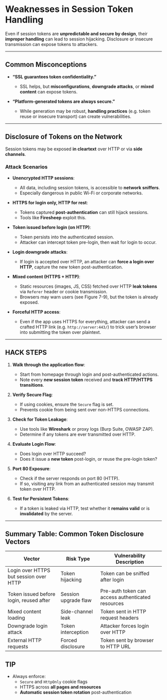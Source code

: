 # Weaknesses in Session Token Handling

Even if session tokens are **unpredictable and secure by design**, their **improper handling** can lead to session hijacking. Disclosure or insecure transmission can expose tokens to attackers.

---

## Common Misconceptions

- **“SSL guarantees token confidentiality.”**
  - SSL helps, but **misconfigurations**, **downgrade attacks**, or **mixed content** can expose tokens.

- **“Platform-generated tokens are always secure.”**
  - While generation may be robust, **handling practices** (e.g. token reuse or insecure transport) can create vulnerabilities.

---

## Disclosure of Tokens on the Network

Session tokens may be exposed **in cleartext** over HTTP or via **side channels**.

### Attack Scenarios

- **Unencrypted HTTP sessions**:
  - All data, including session tokens, is accessible to **network sniffers**.
  - Especially dangerous in public Wi-Fi or corporate networks.

- **HTTPS for login only, HTTP for rest**:
  - Tokens captured **post-authentication** can still hijack sessions.
  - Tools like **Firesheep** exploit this.

- **Token issued before login (on HTTP)**:
  - Token persists into the authenticated session.
  - Attacker can intercept token pre-login, then wait for login to occur.

- **Login downgrade attacks**:
  - If login is accepted over HTTP, an attacker can **force a login over HTTP**, capture the new token post-authentication.

- **Mixed content (HTTPS + HTTP)**:
  - Static resources (images, JS, CSS) fetched over HTTP **leak tokens** via `Referer` header or cookie transmission.
  - Browsers may warn users (see Figure 7-9), but the token is already exposed.

- **Forceful HTTP access**:
  - Even if the app uses HTTPS for everything, attacker can send a crafted HTTP link (e.g. `http://server:443/`) to trick user’s browser into submitting the token over plaintext.

---

## HACK STEPS

1. **Walk through the application flow**:
   - Start from homepage through login and post-authenticated actions.
   - Note every **new session token** received and **track HTTP/HTTPS transitions**.

2. **Verify Secure Flag**:
   - If using cookies, ensure the `Secure` flag is set.
   - Prevents cookie from being sent over non-HTTPS connections.

3. **Check for Token Leakage**:
   - Use tools like **Wireshark** or proxy logs (Burp Suite, OWASP ZAP).
   - Determine if any tokens are ever transmitted over HTTP.

4. **Evaluate Login Flow**:
   - Does login over HTTP succeed?
   - Does it issue a **new token** post-login, or reuse the pre-login token?

5. **Port 80 Exposure**:
   - Check if the server responds on port 80 (HTTP).
   - If so, visiting any link from an authenticated session may transmit token over HTTP.

6. **Test for Persistent Tokens**:
   - If a token is leaked via HTTP, test whether it **remains valid** or is **invalidated** by the server.

---

## Summary Table: Common Token Disclosure Vectors

| Vector                                     | Risk Type             | Vulnerability Description |
|-------------------------------------------|------------------------|----------------------------|
| Login over HTTPS but session over HTTP    | Token hijacking        | Token can be sniffed after login |
| Token issued before login, reused after   | Session upgrade flaw   | Pre-auth token can access authenticated resources |
| Mixed content loading                     | Side-channel leak      | Token sent in HTTP request headers |
| Downgrade login attack                    | Token interception     | Attacker forces login over HTTP |
| External HTTP requests                    | Forced disclosure      | Token sent by browser to HTTP URL |



## TIP

- Always enforce:
  - `Secure` and `HttpOnly` cookie flags
  - HTTPS across **all pages and resources**
  - **Automatic session token rotation** post-authentication
